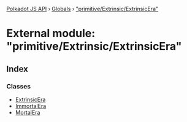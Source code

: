 [Polkadot JS API](../README.md) › [Globals](../globals.md) › ["primitive/Extrinsic/ExtrinsicEra"](_primitive_extrinsic_extrinsicera_.md)

# External module: "primitive/Extrinsic/ExtrinsicEra"

## Index

### Classes

* [ExtrinsicEra](../classes/_primitive_extrinsic_extrinsicera_.extrinsicera.md)
* [ImmortalEra](../classes/_primitive_extrinsic_extrinsicera_.immortalera.md)
* [MortalEra](../classes/_primitive_extrinsic_extrinsicera_.mortalera.md)
